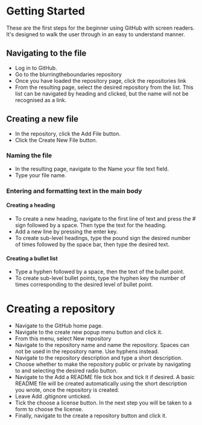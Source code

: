 # Getting Started
These are the first steps for the beginner using GitHub with screen readers.
It's designed to walk the user through in an easy to understand manner.

## Navigating to the file
- Log in to GitHub.
- Go to the blurringtheboundaries repository
- Once you have loaded the repository page, click the repositories link
- From the resulting page, select the desired repository from the list.  This list can be navigated by heading and clicked, but the name will not be recognised as a link.

## Creating a new file
- In the repository, click the Add File button.
- Click the Create New File button.

### Naming the file
- In the resulting page, navigate to the Name your file text field.
- Type your file name.

### Entering and formatting text in the main body 
#### Creating a heading
- To create a new heading, navigate to the first line of text and press the # sign followed by a space. Then type the text for the heading.
- Add a new line by pressing the enter key.
- To create sub-level headings, type the pound sign the desired number of times followed by the space bar, then type the desired text.
  
#### Creating a bullet list
- Type a hyphen followed by a space, then the text of the bullet point.
- To create sub-level bullet points, type the hyphen key the number of times corresponding to the desired level of bullet point. 

# Creating a repository
- Navigate to the GitHub home page.
- Navigate to the create new popup menu button and click it.
- From this menu, select New repository
- Navigate to the repository name and name the repository. Spaces can not be used in the repository name. Use hyphens instead.
- Navigate to the repository description and type a short description.
- Choose whether to make the repository public or private by navigating to and selecting the desired radio button.
- Navigate to the Add a README file tick box and tick it if desired. A basic README file will be created automatically using the short description you wrote, once the repository is created.
- Leave Add .gitignore unticked.
- Tick the choose a license button. In the next step you will be taken to a form to choose the license.
- Finally, navigate to the create a repository button and click it.
